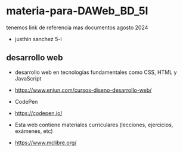 # materia-para-DAWeb_BD_5I
tenemos link de referencia mas documentos agosto 2024
- justhin sanchez 5-i
## desarrollo web
- desarrollo web en tecnologías fundamentales como CSS, HTML y JavaScript
- https://www.eniun.com/cursos-diseno-desarrollo-web/

- CodePen
- https://codepen.io/

- Esta web contiene materiales curriculares (lecciones, ejercicios, exámenes, etc)
- https://www.mclibre.org/
